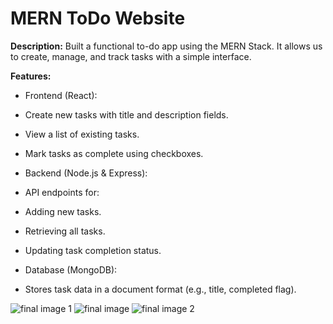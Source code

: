 # MERN ToDo Website 

**Description:**
Built a functional to-do app using the MERN Stack. It allows us to create, manage, and track tasks with a simple interface. 

**Features:**

* Frontend (React):
* Create new tasks with title and description fields.
* View a list of existing tasks.
* Mark tasks as complete using checkboxes.

* Backend (Node.js & Express):
* API endpoints for:
* Adding new tasks.
* Retrieving all tasks.
* Updating task completion status.

* Database (MongoDB):
* Stores task data in a document format (e.g., title, completed flag).

![final image 1](https://github.com/FahadKhanRaj/mern-todo-website/assets/91188743/1bfa2754-bd08-4859-93ae-73ab9c4288ff)
![final image](https://github.com/FahadKhanRaj/mern-todo-website/assets/91188743/a3709ee8-9359-4b53-8811-725fc824a6e9)
![final image 2](https://github.com/FahadKhanRaj/mern-todo-website/assets/91188743/7011fffe-8569-4310-bc10-78af00342176)



